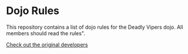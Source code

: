 Dojo Rules
==========

This repository contains a list of dojo rules for the Deadly Vipers dojo.  All members should read the rules".

[Check out the original developers](https://github.com/deadlyvipers)

